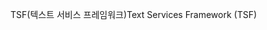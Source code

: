 <span data-ttu-id="8d088-101">TSF(텍스트 서비스 프레임워크)</span><span class="sxs-lookup"><span data-stu-id="8d088-101">Text Services Framework (TSF)</span></span>